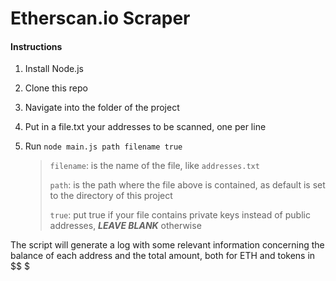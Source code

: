# Etherscan.io Scraper

#### Instructions

1. Install Node.js

2. Clone this repo

3. Navigate into the folder of the project

4. Put in a file.txt your addresses to be scanned, one per line

5. Run `node main.js path filename true`
   
   > `filename`: is the name of the file, like `addresses.txt`
   > 
   > `path`: is the path where the file above is contained, as default is set to the directory of this project
   > 
   > `true`: put true if your file contains private keys instead of public addresses, ***LEAVE BLANK*** otherwise

The script will generate a log with some relevant information concerning the balance of each address and the total amount, both for ETH and tokens in $$
$


